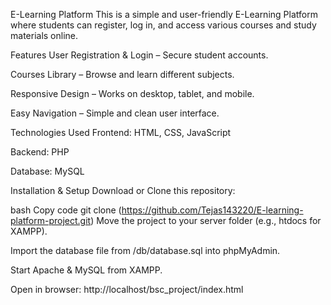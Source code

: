 E-Learning Platform
This is a simple and user-friendly E-Learning Platform where students can register, log in, and access various courses and study materials online.

Features
User Registration & Login – Secure student accounts.

Courses Library – Browse and learn different subjects.

Responsive Design – Works on desktop, tablet, and mobile.

Easy Navigation – Simple and clean user interface.

Technologies Used
Frontend: HTML, CSS, JavaScript

Backend: PHP

Database: MySQL

Installation & Setup
Download or Clone this repository:

bash
Copy code
git clone (https://github.com/Tejas143220/E-learning-platform-project.git)
Move the project to your server folder (e.g., htdocs for XAMPP).

Import the database file from /db/database.sql into phpMyAdmin.

Start Apache & MySQL from XAMPP.

Open in browser: http://localhost/bsc_project/index.html




